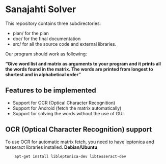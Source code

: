 # Sanajahti Solver

This repository contains three subdirectories:

* plan/ for the plan 
* doc/  for the final documentation
* src/  for all the source code and external libraries.

Our program should work as following:

**“Give word list and matrix as arguments to your program and it prints all the words found in
the matrix. The words are printed from longest to shortest and in alphabetical order”**

## Features to be implemented
- Support for OCR (Optical Character Recognition)
- Support for Android (fetch the matrix automatically)
- Support for solving the words without the use of GUI.

## OCR (Optical Character Recognition) support
To use OCR for automatic matrix fetch, you need to have leptonica and tesseract libraries installed.
**Debian/Ubuntu**
```
    apt-get install libleptonica-dev libtesseract-dev
```
